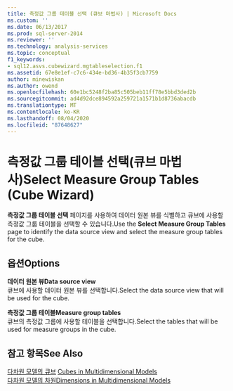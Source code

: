 ```yaml
---
title: 측정값 그룹 테이블 선택 (큐브 마법사) | Microsoft Docs
ms.custom: ''
ms.date: 06/13/2017
ms.prod: sql-server-2014
ms.reviewer: ''
ms.technology: analysis-services
ms.topic: conceptual
f1_keywords:
- sql12.asvs.cubewizard.mgtableselection.f1
ms.assetid: 67e8e1ef-c7c6-434e-bd36-4b35f3cb7759
author: minewiskan
ms.author: owend
ms.openlocfilehash: 60e1bc5248f2ba85c505beb11ff78e5bbd3ded2b
ms.sourcegitcommit: ad4d92dce894592a259721a1571b1d8736abacdb
ms.translationtype: MT
ms.contentlocale: ko-KR
ms.lasthandoff: 08/04/2020
ms.locfileid: "87648627"
---
```

# <a name="select-measure-group-tables-cube-wizard"></a><span data-ttu-id="ce874-102">측정값 그룹 테이블 선택(큐브 마법사)</span><span class="sxs-lookup"><span data-stu-id="ce874-102">Select Measure Group Tables (Cube Wizard)</span></span>
  <span data-ttu-id="ce874-103">**측정값 그룹 테이블 선택** 페이지를 사용하여 데이터 원본 뷰를 식별하고 큐브에 사용할 측정값 그룹 테이블을 선택할 수 있습니다.</span><span class="sxs-lookup"><span data-stu-id="ce874-103">Use the **Select Measure Group Tables** page to identify the data source view and select the measure group tables for the cube.</span></span>  
  
## <a name="options"></a><span data-ttu-id="ce874-104">옵션</span><span class="sxs-lookup"><span data-stu-id="ce874-104">Options</span></span>  
 <span data-ttu-id="ce874-105">**데이터 원본 뷰**</span><span class="sxs-lookup"><span data-stu-id="ce874-105">**Data source view**</span></span>  
 <span data-ttu-id="ce874-106">큐브에 사용할 데이터 원본 뷰를 선택합니다.</span><span class="sxs-lookup"><span data-stu-id="ce874-106">Select the data source view that will be used for the cube.</span></span>  
  
 <span data-ttu-id="ce874-107">**측정값 그룹 테이블**</span><span class="sxs-lookup"><span data-stu-id="ce874-107">**Measure group tables**</span></span>  
 <span data-ttu-id="ce874-108">큐브의 측정값 그룹에 사용할 테이블을 선택합니다.</span><span class="sxs-lookup"><span data-stu-id="ce874-108">Select the tables that will be used for measure groups in the cube.</span></span>  
  
## <a name="see-also"></a><span data-ttu-id="ce874-109">참고 항목</span><span class="sxs-lookup"><span data-stu-id="ce874-109">See Also</span></span>  
 <span data-ttu-id="ce874-110">[다차원 모델의 큐브](multidimensional-models/cubes-in-multidimensional-models.md) </span><span class="sxs-lookup"><span data-stu-id="ce874-110">[Cubes in Multidimensional Models](multidimensional-models/cubes-in-multidimensional-models.md) </span></span>  
 [<span data-ttu-id="ce874-111">다차원 모델의 차원</span><span class="sxs-lookup"><span data-stu-id="ce874-111">Dimensions in Multidimensional Models</span></span>](multidimensional-models/dimensions-in-multidimensional-models.md)  
  
  
